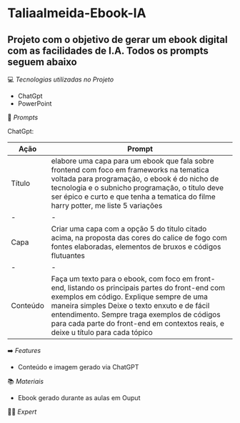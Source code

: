 # Taliaalmeida-Ebook-IA


## **Projeto com o objetivo de gerar um ebook digital com as facilidades de I.A. Todos os prompts seguem abaixo**

💻   _Tecnologias utilizadas no Projeto_

+  ChatGpt 
+  PowerPoint

🔧   _Prompts_

ChatGpt:

|  Ação  |  Prompt|
|   -    |    -   |
|  Título    |  elabore uma capa para um ebook que  fala sobre frontend com foco em frameworks na  tematica voltada para programação, o ebook é  do nicho de tecnologia e o subnicho programação, o titulo deve ser épico e curto e que tenha a tematica do filme harry potter, me liste 5 variações  |
|  -     |    -    |
|  Capa      |  Criar uma capa com a opção 5 do titulo citado acima, na proposta das cores do calice de fogo com fontes elaboradas, elementos de bruxos e códigos flutuantes  |
|    -   |    -    |
|  Conteúdo  |  Faça um texto para o ebook, com foco em front-end, listando os principais partes do front-end com exemplos em código. Explique sempre de uma maneira simples Deixe o texto enxuto e de fácil entendimento. Sempre traga exemplos de códigos para cada parte do front-end em contextos reais, e deixe u título para cada tópico  |


➡️  _Features_

+  Conteúdo e imagem gerado via ChatGPT

📚   _Materiais_

+  Ebook gerado durante as aulas em Ouput

👩‍💻   _Expert_


  



 

